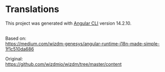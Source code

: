 # Translations

This project was generated with [Angular CLI](https://github.com/angular/angular-cli) version 14.2.10.
<br /><br />

Based on:<br/>
https://medium.com/wizdm-genesys/angular-runtime-i18n-made-simple-1f1c510da686

Original:<br/>
https://github.com/wizdmio/wizdm/tree/master/content
